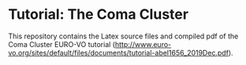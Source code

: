 # Tutorial: The Coma Cluster
This repository contains the Latex source files and compiled pdf of the Coma Cluster EURO-VO tutorial (http://www.euro-vo.org/sites/default/files/documents/tutorial-abel1656_2019Dec.pdf). 
